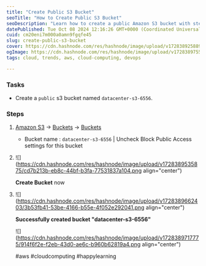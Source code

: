 ```yaml
---
title: "Create Public S3 Bucket"
seoTitle: "How to Create Public S3 Bucket"
seoDescription: "Learn how to create a public Amazon S3 bucket with step-by-step instructions for the `datacenter-s3-6556` example"
datePublished: Tue Oct 08 2024 12:16:26 GMT+0000 (Coordinated Universal Time)
cuid: cm20eni7m000a0amn9fgqfe45
slug: create-public-s3-bucket
cover: https://cdn.hashnode.com/res/hashnode/image/upload/v1728389258893/f42c5a0a-ef9d-4a58-82fe-64eb1a410cf0.png
ogImage: https://cdn.hashnode.com/res/hashnode/image/upload/v1728389755133/0c37c195-12c6-4816-94c1-83036a7e6df6.png
tags: cloud, trends, aws, cloud-computing, devops

---
```


### Tasks

* Create a `public` s3 bucket named `datacenter-s3-6556`.
    

### Steps

1. [Amazon S3](https://us-east-1.console.aws.amazon.com/s3/get-started?region=us-east-1&bucketType=general) → [Buckets](https://us-east-1.console.aws.amazon.com/s3/buckets?region=us-east-1&bucketType=general) → [Buckets](https://us-east-1.console.aws.amazon.com/s3/buckets?region=us-east-1&bucketType=general)
    
    * Bucket name : `datacenter-s3-6556` | Uncheck Block Public Access settings for this bucket
        
2. ![](https://cdn.hashnode.com/res/hashnode/image/upload/v1728389535875/cd7b213b-eb8c-44bf-b3fa-77531837a104.png align="center")
    
    **Create Bucket** now
    
3. ![](https://cdn.hashnode.com/res/hashnode/image/upload/v1728389662403/3b53fb41-53be-4166-b55e-4f052e292041.png align="center")
    
    **Successfully created bucket "datacenter-s3-6556"**
    
    ![](https://cdn.hashnode.com/res/hashnode/image/upload/v1728389717775/914f6f2e-f2eb-43d0-ae6c-b960b62819a4.png align="center")
    
    #aws #cloudcomputing #happylearning